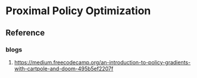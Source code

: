 # Proximal Policy Optimization




## Reference

### blogs

1. https://medium.freecodecamp.org/an-introduction-to-policy-gradients-with-cartpole-and-doom-495b5ef2207f
